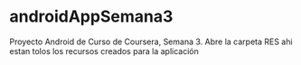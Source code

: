 # androidAppSemana3
Proyecto Android de Curso de Coursera, Semana 3. Abre la carpeta RES ahi estan tolos los recursos creados para la aplicación
